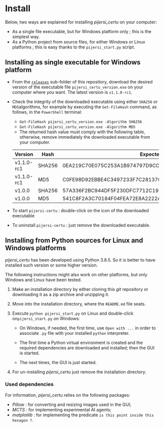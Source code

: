 # Install

Below, two ways are explained for installing *pijersi_certu* on your computer:

- As a single file executable, but for Windows platform only ; this is the simplest way.
- As a Python project from source files, for either Windows or Linux platforms ; this is easy thanks to the `pijersi_start.py` script.

## Installing as single executable for Windows platform

- From the  [`releases`](../releases) sub-folder of this repository, download the desired version of the executable file `pijersi_certu_version.exe` on your computer where you want. The latest version is `v1.1.0-rc1`.
- Check the integrity of the downloaded executable using either `SHA256` or `MD5`algorithms, for example by executing the `Get-FileHash` command, as follows, in the `PowerShell` terminal:
  - `Get-FileHash pijersi_certu_version.exe -Algorithm SHA256`
  - `Get-FileHash pijersi_certu_version.exe -Algorithm MD5`
  - The returned hash value must comply with the following table, otherwise, remove immediately the downloaded executable from your computer.

  | Version    | Hash   | Expected hash value                                              |
  | ---------- | ------ | ---------------------------------------------------------------- |
  | v1.1.0-rc1 | SHA256 | 0EA219C70E075C253A1B974797D9CCB92531778A7F9FFF4205BEB21F8FA45E28 |
  | v1.1.0-rc1 | MD5    | C0FE98D92EBBE4C3497233F7C281370F                                 |
  | v1.0.0     | SHA256 | 57A336F2BC944DF5F230DFC7712C198ED95013C1A2D842DC6F0EDE3FBF985B36 |
  | v1.0.0     | MD5    | 541C8F2A3C70184F04FEA72E8A2222A8                                 |



- To start `pijersi-certu` : double-click on the icon of the downloaded executable
- To uninstall  `pijersi-certu` : just remove the downloaded executable.

## Installing from Python sources for Linux and Windows platforms

*pijersi_certu* has been developed using Python 3.8.5. So it is better to have installed such version or some higher version.

The following instructions might also work on other platforms, but only Windows and Linux have been tested.

1. Make an installation directory by either cloning this *git* repository or downloading it as a zip archive and unzipping it.

2. Move into the installation directory, where the `README.md` file seats.

3. Execute `python pijersi_start.py` on Linux and  double-click on`pijersi_start.py` on Windows:

   - On Windows, if needed, the first time, use `Open with ...` in order to associate `.py` file with your installed `python` interpreter.

   - The first time a Python virtual environment is created and the required dependencies are downloaded and installed; then the GUI is started.
   - The next times, the GUI is just started.

4. For un-installing *pijersi_certu* just remove the installation directory.


### Used dependencies

For information, *pijersi_certu* relies on the following packages:

- *Pillow* : for converting and resizing images used in the GUI;
- *MCTS*  : for implementing experimental AI agents;
- *matplotlib* : for implementing the predicate `is this point inside this hexagon ?`.
